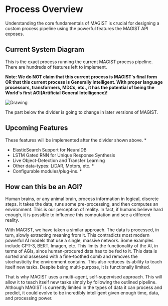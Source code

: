 # Process Overview

Understanding the core fundamentals of MAGIST is crucial for designing a custom process pipeline using the powerful features the MAGIST API exposes.

## Current System Diagram

This is the exact process running the current MAGIST process pipeline. There are hundreds of features left to implement.

**Note: We do NOT claim that this current process is MAGIST's final form OR that this current process is Generally Intelligent. With proper language processors, transformers, MDCs, etc., it has the potential of being the World's first AGI(Artificial General Intelligence)!**

![Drawing](https://user-images.githubusercontent.com/85193239/181803134-320f9493-aea7-4350-8b68-c7f7d62f8293.png)


The part below the divider is going to change in later versions of MAGIST.

## Upcoming Features

These features will be implemented after the divider shown above. *

* ElasticSearch Support for NeuralDB
* LSTM Gated RNN for Unique Response Synthesis
* Live Object-Detection and Transfer Learning
* Other data-types: LiDAR, Motors, etc. *
* Configurable modules/plug-ins. *

## How can this be an AGI?

Human brains, or any animal brain, process information in logical, discrete steps. It takes the data, runs some pre-processing, and then computes an environment. This is our perception of reality. In fact, if humans believe hard enough, it is possible to influence this computation and see a different reality.

With MAGIST, we have taken a similar approach. The data is processed, in turn, slowly extracting meaning from it. This contradicts most modern powerful AI models that use a single, massive network. Some examples include GPT-3, BERT, Imagen, etc. This limits the functionality of the AI, in terms of AGIs, since human-procured data has to be fed to it. This data is sorted and assessed with a fine-toothed comb and removes the stochasticity the environment contains. This also reduces its ability to teach itself new tasks. Despite being multi-purpose, it is functionally limited.

That is why MAGIST uses a multi-agent, self-supervised approach. This will allow it to teach itself new tasks simply by following the outlined pipeline. Although MAGIST is currently limited in the types of data it can process and predict, it could evolve to be incredibly intelligent given enough time, data, and processing power.
